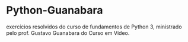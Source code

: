 # Python-Guanabara
exercícios resolvidos do curso de fundamentos de Python 3, ministrado pelo prof. Gustavo Guanabara do Curso em Vídeo.
